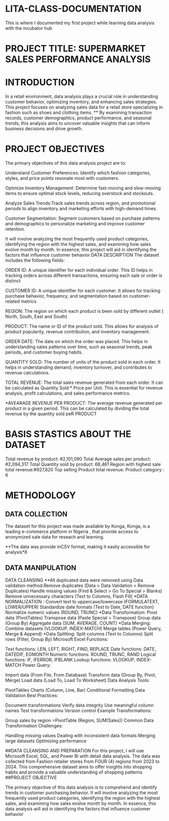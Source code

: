 # LITA-CLASS-DOCUMENTATION
This is where I documented my first project while learning data analysis with the incubator hub
# PROJECT TITLE: SUPERMARKET SALES PERFORMANCE ANALYSIS
# INTRODUCTION
In a retail environment, data analysis plays a crucial role in understanding customer behavior, optimizing inventory, and enhancing sales strategies. This project focuses on analyzing sales data for a retail store specializing in fashion such as shoes and clothing items. ** By examining transaction records, customer demographics, product performance, and seasonal trends, this analysis aims to uncover valuable insights that can inform business decisions and drive growth.
# PROJECT OBJECTIVES
The primary objectives of this data analysis project are to:

Understand Customer Preferences: Identify which fashion categories, styles, and price points resonate most with customers.

Optimize Inventory Management: Determine fast-moving and slow-moving items to ensure optimal stock levels, reducing overstock and stockouts.

Analyze Sales Trends:Track sales trends across region, and promotional periods to align inventory and marketing efforts with high-demand times.

Customer Segmentation: Segment customers based on purchase patterns and demographics to personalize marketing and improve customer retention.

It will involve analyzing the most frequently used product categories, identifying the region with the highest sales, and examining how sales evolve month by month. In essence, this project will aid in identifying the factors that influence customer behavior
DATA DESCRIPTION
The dataset includes the following fields:

ORDER ID: A unique identifier for each individual order. This ID helps in tracking orders across different transactions, ensuring each sale or order is distinct

CUSTOMER ID: A unique identifier for each customer. It allows for tracking purchase behavior, frequency, and segmentation based on customer-related metrics

REGION: The region on which each product is been sold by different outlet ( North, South, East and South)

PRODUCT: The name or ID of the product sold. This allows for analysis of product popularity, revenue contribution, and inventory management.

ORDER DATE: The date on which the order was placed. This helps in understanding sales patterns over time, such as seasonal trends, peak periods, and customer buying habits.

QUANTITY SOLD: The number of units of the product sold in each order. It helps in understanding demand, inventory turnover, and contributes to revenue calculations.

TOTAL REVENUE: The total sales revenue generated from each order. It can be calculated as Quantity Sold * Price per Unit. This is essential for revenue analysis, profit calculations, and sales performance metrics.

*AVEARAGE REVENUE PER PRODUCT: The average revenue generated per product in a given period. This can be calculated by dividing the total revenue by the quantity sold peR PRODUCT

# BASIS STASTICS ABOUT THE DATASET
Total revenue by product: #2,101,090
Total Average sales per product: #2,094,317
Total Quantity sold by product: 68,461
Region with highest sale total revenue:#927,820
Top selling Product total revenue:
Product category : 6

# METHODOLOGY
## DATA COLLECTION
The dataset for this project was made available by Konga, Konga, is a leading e-commerce platform in Nigeria , that provide access to anonymized sale data for reseach and learning.

**The data was provide inCSV format, making it easliy accessible for analysis*8

## DATA MANIPULATION
DATA CLEANSING
**All duplicated data were removed using Data validation method.Remove duplicates (Data > Data Validation > Remove Duplicates)
Handle missing values (Find & Select > Go To Special > Blanks)
Remove unnecessary characters (Text to Columns, Flash Fill)
*DATA NORMALIZATION :
Convert text to uppercase/lowercase (FORMULATEXT, LOWER/UPPER)
Standardize date formats (Text to Date, DATE function)
Normalize numeric values (ROUND, TRUNC)
*Data Transformation:
Pivot data (PivotTables)
Transpose data (Paste Special > Transpose)
Group data (Group By)
Aggregate data (SUM, AVERAGE, COUNT)
*Data Merging:
Combine datasets (VLOOKUP, INDEX-MATCH)
Merge tables (Power Query, Merge & Append)
*Data Splitting:
Split columns (Text to Columns)
Split rows (Filter, Group By)
Microsoft Excel Functions:

Text functions: LEN, LEFT, RIGHT, FIND, REPLACE
Date functions: DATE, DATEDIF, EOMONTH
Numeric functions: ROUND, TRUNC, RAND
Logical functions: IF, IFERROR, IFBLANK
Lookup functions: VLOOKUP, INDEX-MATCH
Power Query:

Import data (From File, From Database)
Transform data (Group By, Pivot, Merge)
Load data (Load To, Load To Worksheet)
Data Analysis Tools:

PivotTables
Charts (Column, Line, Bar)
Conditional Formatting
Data Validation
Best Practices:

Document transformations
Verify data integrity
Use meaningful column names
Test transformations
Version control
Example Transformations:

Group sales by region =PivotTable (Region, SUM(Sales))
Common Data Transformation Challenges:

Handling missing values
Dealing with inconsistent data formats
Merging large datasets
Optimizing performance

##DATA CLEANSING AND PREPARATION
For this project, I will use Microsoft Excel, SQL, and Power Bi with detail data analysis. The data was collected from Fashion retailer stores from FOUR (4) regions from 2023 to 2024. This comprehensive dataset aims to offer insights into shopping habits and provide a valuable understanding of shopping patterns ##PROJECT OBJECTIVE

The primary objective of this data analysis is to comprehend and identify trends in customer purchasing behavior. It will involve analyzing the most frequently used product categories, identifying the region with the highest sales, and examining how sales evolve month by month. In essence, this data analysis will aid in identifying the factors that influence customer behavior
